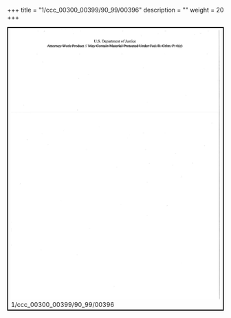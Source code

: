 +++
title = "1/ccc_00300_00399/90_99/00396"
description = ""
weight = 20
+++

<table style="border:2px solid black;max-width:800px;max-height:800px;" 
><tr><td>
<img class="center-fit-jpg"
src="/jpg_/jpg_mueller_report_searchable_396.jpg">
1/ccc_00300_00399/90_99/00396
</img></td></tr></table>

